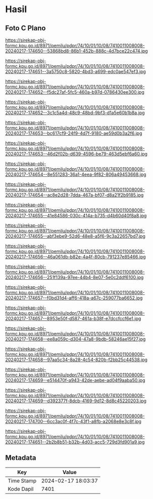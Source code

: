 # Hasil

## Foto C Plano

https://sirekap-obj-formc.kpu.go.id/8971/pemilu/pdpr/74/10/01/10/08/7410011008008-20240217-174650--53868bd8-86b1-452b-888c-4d7bce22c474.jpg

https://sirekap-obj-formc.kpu.go.id/8971/pemilu/pdpr/74/10/01/10/08/7410011008008-20240217-174651--3a5750c8-5820-4bd3-a699-edc0ae547ef3.jpg

https://sirekap-obj-formc.kpu.go.id/8971/pemilu/pdpr/74/10/01/10/08/7410011008008-20240217-174652--f5dc27af-5fc5-460a-b97d-0786430ee300.jpg

https://sirekap-obj-formc.kpu.go.id/8971/pemilu/pdpr/74/10/01/10/08/7410011008008-20240217-174652--3c1c5a4d-48c9-48bd-9bf3-d1a5e60b1b8a.jpg

https://sirekap-obj-formc.kpu.go.id/8971/pemilu/pdpr/74/10/01/10/08/7410011008008-20240217-174653--bc617cf9-24f9-4d7f-9180-ae59d0b3a2f6.jpg

https://sirekap-obj-formc.kpu.go.id/8971/pemilu/pdpr/74/10/01/10/08/7410011008008-20240217-174653--46d2f02b-d639-4596-be79-463d5ebf6a60.jpg

https://sirekap-obj-formc.kpu.go.id/8971/pemilu/pdpr/74/10/01/10/08/7410011008008-20240217-174654--8e551283-36a1-4eea-9f82-806a49453668.jpg

https://sirekap-obj-formc.kpu.go.id/8971/pemilu/pdpr/74/10/01/10/08/7410011008008-20240217-174654--ac8e2d28-7dda-467a-bf07-d8a21f2b9185.jpg

https://sirekap-obj-formc.kpu.go.id/8971/pemilu/pdpr/74/10/01/10/08/7410011008008-20240217-174655--41e84586-030c-414a-b735-d4b60d40f8a8.jpg

https://sirekap-obj-formc.kpu.go.id/8971/pemilu/pdpr/74/10/01/10/08/7410011008008-20240217-174655--abf3ebe9-52d6-48e8-a5f6-9c3a22657bd7.jpg

https://sirekap-obj-formc.kpu.go.id/8971/pemilu/pdpr/74/10/01/10/08/7410011008008-20240217-174656--46a061db-b82e-4a4f-80cb-791237e85466.jpg

https://sirekap-obj-formc.kpu.go.id/8971/pemilu/pdpr/74/10/01/10/08/7410011008008-20240217-174656--251f139a-97ee-44b4-8e07-5e0c2ddf6100.jpg

https://sirekap-obj-formc.kpu.go.id/8971/pemilu/pdpr/74/10/01/10/08/7410011008008-20240217-174657--f0bd31d4-aff6-418a-a67c-259077ba6652.jpg

https://sirekap-obj-formc.kpu.go.id/8971/pemilu/pdpr/74/10/01/10/08/7410011008008-20240217-174657--8953e50f-d587-461a-b38f-e7dccfccf6e1.jpg

https://sirekap-obj-formc.kpu.go.id/8971/pemilu/pdpr/74/10/01/10/08/7410011008008-20240217-174658--ee8a059c-d304-47a8-9bdb-58246ae15f27.jpg

https://sirekap-obj-formc.kpu.go.id/8971/pemilu/pdpr/74/10/01/10/08/7410011008008-20240217-174658--97aa5c34-8a28-4c54-820b-f2bb25c44538.jpg

https://sirekap-obj-formc.kpu.go.id/8971/pemilu/pdpr/74/10/01/10/08/7410011008008-20240217-174659--e514470f-a943-42de-aebe-ad04f9aaba50.jpg

https://sirekap-obj-formc.kpu.go.id/8971/pemilu/pdpr/74/10/01/10/08/7410011008008-20240217-174659--d392377f-8dcb-4169-9d12-8d8c45220203.jpg

https://sirekap-obj-formc.kpu.go.id/8971/pemilu/pdpr/74/10/01/10/08/7410011008008-20240217-174700--6cc3ac0f-4f7c-43f1-a8fb-a2068e8e3c8f.jpg

https://sirekap-obj-formc.kpu.go.id/8971/pemilu/pdpr/74/10/01/10/08/7410011008008-20240217-174651--2b2b8b51-b32b-4d03-acc5-729d3fd901a9.jpg


## Metadata

| Key        | Value               |
| ---------- | ------------------- |
| Time Stamp | 2024-02-17 18:03:37 |
| Kode Dapil | 7401                |



